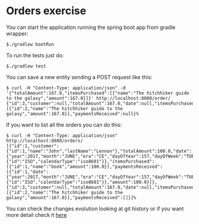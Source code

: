 # Orders exercise

You can start the application running the spring boot app from gradle wrapper:
```
$./gradlew bootRun
```

To run the tests just do:
```
$./gradlew test
```

You can save a new entity sending a POST request like this:
```
$ curl -H "Content-Type: application/json" -d '{"totalAmount":167.0,"itemsPurchased":[{"name":"The hitchhiker guide to the galaxy","amount":167.0}]}' http://localhost:8080/order/
{"id":3,"customer":null,"totalAmount":167.0,"date":null,"itemsPurchased":[{"id":2,"name":"The hitchhiker guide to the galaxy","amount":167.0}],"paymentsReceived":null}%
```

If you want to list all the orders you can do this:
```
$ curl -H "Content-Type: application/json" http://localhost:8080/orders/
[{"id":1,"customer":{"id":1,"name":"John","lastName":"Lennon"},"totalAmount":100.0,"date":{"year":2017,"month":"JUNE","era":"CE","dayOfYear":157,"dayOfWeek":"TUESDAY","leapYear":false,"dayOfMonth":6,"monthValue":6,"chronology":{"id":"ISO","calendarType":"iso8601"}},"itemsPurchased":[{"id":1,"name":"book","amount":100.0}],"paymentsReceived":[{"id":1,"date":{"year":2017,"month":"JUNE","era":"CE","dayOfYear":157,"dayOfWeek":"TUESDAY","leapYear":false,"dayOfMonth":6,"monthValue":6,"chronology":{"id":"ISO","calendarType":"iso8601"}},"amount":100.0}]},{"id":3,"customer":null,"totalAmount":167.0,"date":null,"itemsPurchased":[{"id":2,"name":"The hitchhiker guide to the galaxy","amount":167.0}],"paymentsReceived":[]}]%
```

You can check the changes evolution looking at git history or if you want more detail check it [here](CHANGE_LOG.md)
